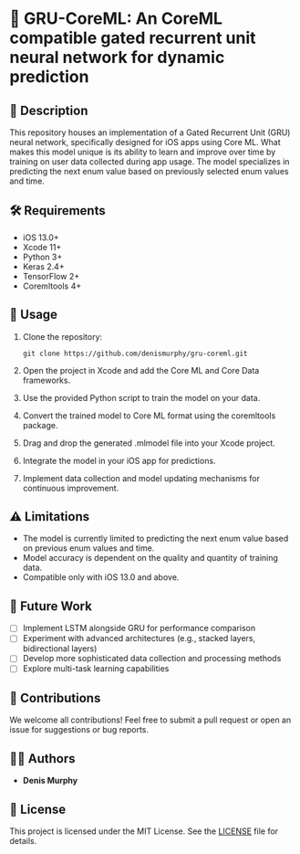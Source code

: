 # 🧠 GRU-CoreML: An CoreML compatible gated recurrent unit neural network for dynamic prediction

## 🚀 Description

This repository houses an implementation of a Gated Recurrent Unit (GRU) neural network, specifically designed for iOS apps using Core ML. What makes this model unique is its ability to learn and improve over time by training on user data collected during app usage. The model specializes in predicting the next enum value based on previously selected enum values and time.

## 🛠️ Requirements

- iOS 13.0+
- Xcode 11+
- Python 3+
- Keras 2.4+
- TensorFlow 2+
- Coremltools 4+

## 🔧 Usage

1. Clone the repository:
   ```
   git clone https://github.com/denismurphy/gru-coreml.git
   ```

2. Open the project in Xcode and add the Core ML and Core Data frameworks.

3. Use the provided Python script to train the model on your data.

4. Convert the trained model to Core ML format using the coremltools package.

5. Drag and drop the generated .mlmodel file into your Xcode project.

6. Integrate the model in your iOS app for predictions.

7. Implement data collection and model updating mechanisms for continuous improvement.

## ⚠️ Limitations

- The model is currently limited to predicting the next enum value based on previous enum values and time.
- Model accuracy is dependent on the quality and quantity of training data.
- Compatible only with iOS 13.0 and above.

## 🔮 Future Work

- [ ] Implement LSTM alongside GRU for performance comparison
- [ ] Experiment with advanced architectures (e.g., stacked layers, bidirectional layers)
- [ ] Develop more sophisticated data collection and processing methods
- [ ] Explore multi-task learning capabilities

## 🤝 Contributions

We welcome all contributions! Feel free to submit a pull request or open an issue for suggestions or bug reports.

## 👨‍💻 Authors

- **Denis Murphy**

## 📄 License

This project is licensed under the MIT License. See the [LICENSE](LICENSE) file for details.
